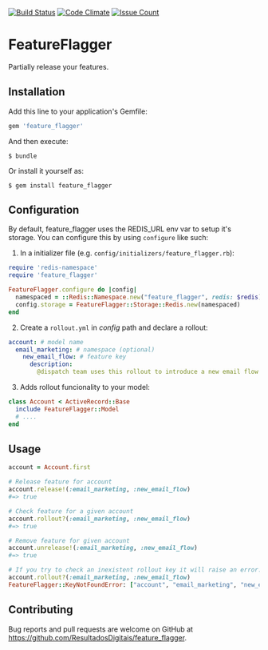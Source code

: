 [![Build Status](https://travis-ci.org/ResultadosDigitais/feature_flagger.svg?branch=master)](https://travis-ci.org/ResultadosDigitais/feature_flagger) [![Code Climate](https://codeclimate.com/github/ResultadosDigitais/feature_flagger/badges/gpa.svg)](https://codeclimate.com/github/ResultadosDigitais/feature_flagger) [![Issue Count](https://codeclimate.com/github/ResultadosDigitais/feature_flagger/badges/issue_count.svg)](https://codeclimate.com/github/ResultadosDigitais/feature_flagger)

# FeatureFlagger

Partially release your features.

## Installation

Add this line to your application's Gemfile:

```ruby
gem 'feature_flagger'
```

And then execute:

    $ bundle

Or install it yourself as:

    $ gem install feature_flagger


## Configuration

By default, feature_flagger uses the REDIS_URL env var to setup it's storage.
You can configure this by using `configure` like such:

1. In a initializer file (e.g. `config/initializers/feature_flagger.rb`):
```ruby
require 'redis-namespace'
require 'feature_flagger'

FeatureFlagger.configure do |config|
  namespaced = ::Redis::Namespace.new("feature_flagger", redis: $redis)
  config.storage = FeatureFlagger::Storage::Redis.new(namespaced)
end
```

2. Create a `rollout.yml` in _config_ path and declare a rollout:
```yml
account: # model name
  email_marketing: # namespace (optional)
    new_email_flow: # feature key
      description:
        @dispatch team uses this rollout to introduce a new email flow for certains users. Read more at [link]
```

3. Adds rollout funcionality to your model:
```ruby
class Account < ActiveRecord::Base
  include FeatureFlagger::Model
  # ....
end
```

## Usage

```ruby
account = Account.first

# Release feature for account
account.release!(:email_marketing, :new_email_flow)
#=> true

# Check feature for a given account
account.rollout?(:email_marketing, :new_email_flow)
#=> true

# Remove feature for given account
account.unrelease!(:email_marketing, :new_email_flow)
#=> true

# If you try to check an inexistent rollout key it will raise an error.
account.rollout?(:email_marketing, :new_email_flow)
FeatureFlagger::KeyNotFoundError: ["account", "email_marketing", "new_email_flo"]
```

## Contributing

Bug reports and pull requests are welcome on GitHub at
https://github.com/ResultadosDigitais/feature_flagger.
